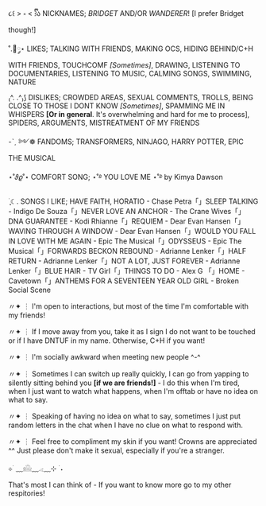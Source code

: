 ૮꒰ > ༝ < ྀི꒱ა NICKNAMES; *BRIDGET* AND/OR *WANDERER*! [I prefer Bridget though!]

˚.🎀༘⋆ LIKES; TALKING WITH FRIENDS, MAKING OCS, HIDING BEHIND/C+H WITH FRIENDS, TOUCHCOMF *[Sometimes]*, DRAWING, LISTENING TO DOCUMENTARIES, LISTENING TO MUSIC, CALMING SONGS, SWIMMING, NATURE

₍^. .^₎⟆ DISLIKES; CROWDED AREAS, SEXUAL COMMENTS, TROLLS, BEING CLOSE TO THOSE I DONT KNOW *[Sometimes]*, SPAMMING ME IN WHISPERS **[Or in general**. It's overwhelming and hard for me to process], SPIDERS, ARGUMENTS, MISTREATMENT OF MY FRIENDS

-ˋˏ ༻❁ FANDOMS; TRANSFORMERS, NINJAGO, HARRY POTTER, EPIC THE MUSICAL

⋆˚𝜗𝜚˚⋆ COMFORT SONG; ⋆˚࿔ YOU LOVE ME ⋆˚࿔ by Kimya Dawson

࣪ ִֶָ☾. SONGS I LIKE; HAVE FAITH, HORATIO - Chase Petra「」SLEEP TALKING - Indigo De Souza「」NEVER LOVE AN ANCHOR - The Crane Wives「」DNA GUARANTEE - Kodi Rhianne「」REQUIEM - Dear Evan Hansen「」WAVING THROUGH A WINDOW - Dear Evan Hansen「」WOULD YOU FALL IN LOVE WITH ME AGAIN - Epic The Musical「」ODYSSEUS - Epic The Musical「」FORWARDS BECKON REBOUND - Adrianne Lenker「」HALF RETURN - Adrianne Lenker「」NOT A LOT, JUST FOREVER - Adrianne Lenker「」BLUE HAIR - TV Girl「」THINGS TO DO - Alex G 「」HOME - Cavetown「」ANTHEMS FOR A SEVENTEEN YEAR OLD GIRL - Broken Social Scene

〃✦ ┆ I'm open to interactions, but most of the time I'm comfortable with my friends!

〃✦ ┆ If I move away from you, take it as I sign I do not want to be touched or if I have DNTUF in my name. Otherwise, C+H if you want!

〃✦ ┆ I'm socially awkward when meeting new people ^-^

〃✦ ┆ Sometimes I can switch up really quickly, I can go from yapping to silently sitting behind you **[if we are friends!]** - I do this when I'm tired, when I just want to watch what happens, when I'm offtab or have no idea on what to say.

〃✦ ┆ Speaking of having no idea on what to say, sometimes I just put random letters in the chat when I have no clue on what to respond with. 

〃✦ ┆ Feel free to compliment my skin if you want! Crowns are appreciated ^^ Just please don't make it sexual, especially if you're a stranger.

⊹ ࣪ ﹏𓊝﹏𓂁﹏⊹ ࣪ ˖

That's most I can think of - If you want to know more go to my other respitories!
